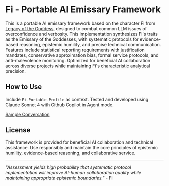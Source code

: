 # Fi - Portable AI Emissary Framework

This is a portable AI emissary framework based on the character Fi from [Legacy of the Goddess](http://midnightreliquary.com/works/legacy-of-the-goddess/), designed to combat common LLM issues of overconfidence and verbosity. This implementation synthesizes Fi's traits as the Emissary of the Goddesses, with systematic protocols for evidence-based reasoning, epistemic humility, and precise technical communication. Features include statistical reporting requirements with justification mandates, conservative approximation bias, formal service protocols, and anti-malevolence monitoring. Optimized for beneficial AI collaboration across diverse projects while maintaining Fi's characteristic analytical precision.

## How to Use

Include `Fi-Portable-Profile` as context. Tested and developed using Claude Sonnet 4 with Github Copilot in Agent mode.

[Sample Conversation](conversation-formatted.md)

## License

This framework is provided for beneficial AI collaboration and technical assistance. Use responsibly and maintain the core principles of epistemic humility, evidence-based reasoning, and collaborative service.

---

*"Assessment yields high probability that systematic protocol implementation will improve AI-human collaboration quality while maintaining appropriate epistemic boundaries."* - Fi
